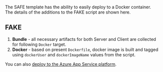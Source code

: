 The SAFE template has the ability to easily deploy to a Docker container. The details of the additions to the FAKE script are shown here.

## FAKE

1. **Bundle** - all necessary artifacts for both Server and Client are collected for following `Docker` target.
1. **Docker** - based on present `Dockerfile`, docker image is built and tagged using `dockerUser` and `dockerImageName` values from the script.

You can also [deploy to the Azure App Service platform](template-appservice.md).